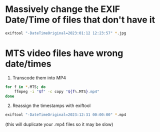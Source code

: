 # Massively change the EXIF Date/Time of files that don't have it

```bash
exiftool "-DateTimeOriginal=2023:01:12 12:23:57" *.jpg
```

# MTS video files have wrong date/times

1. Transcode them into MP4

```bash
for f in *.MTS; do
    ffmpeg -i "$f" -c copy "${f%.MTS}.mp4"
done
```

2. Reassign the timestamps with exiftool

```bash
exiftool "-DateTimeOriginal=2023:12:31 00:00:00" *.mp4
```

(this will duplicate your .mp4 files so it may be slow)

